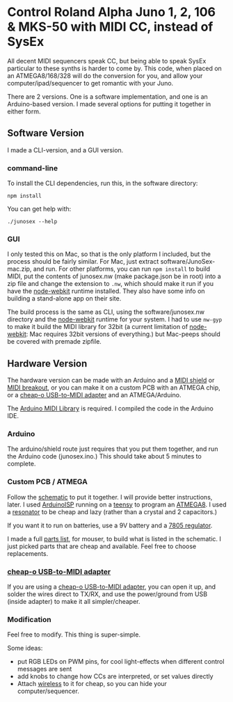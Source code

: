 # Control Roland Alpha Juno 1, 2, 106 & MKS-50 with MIDI CC, instead of SysEx

All decent MIDI sequencers speak CC, but being able to speak SysEx particular to these synths is harder to come by.  This code, when placed on an ATMEGA8/168/328 will do the conversion for you, and allow your computer/ipad/sequencer to get romantic with your Juno.

There are 2 versions. One is a software implementation, and one is an Arduino-based version. I made several options for putting it together in either form.

## Software Version

I  made a CLI-version, and a GUI version.

### command-line

To install the CLI dependencies, run this, in the software directory:

    npm install

You can get help with:

    ./junosex --help

### GUI

I only tested this on Mac, so that is the only platform I included, but the process should be fairly similar. For Mac, just extract software/JunoSex-mac.zip, and run. For other platforms, you can run `npm install` to build MIDI, put the contents of junosex.nw (make package.json be in root) into a zip file and change the extension to `.nw`, which should make it run if you have the [node-webkit] runtime installed. They also have some info on building a stand-alone app on their site.

The build process is the same as CLI, using the software/junosex.nw directory and the [node-webkit] runtime for your system. I had to use `nw-gyp` to make it build the MIDI library for 32bit (a current limitation of [node-webkit]: Mac requires 32bit versions of everything.) but Mac-peeps should be covered with premade zipfile.

## Hardware Version

The hardware version can be made with an Arduino and a [MIDI shield] or [MIDI breakout], or you can make it on a custom PCB with an ATMEGA chip, or a [cheap-o USB-to-MIDI adapter] and an ATMEGA/Arduino.

The [Arduino MIDI Library] is required. I compiled the code in the Arduino IDE.

### Arduino

The arduino/shield route just requires that you put them together, and run the Arduino code (junosex.ino.) This should take about 5 minutes to complete.

### Custom PCB / ATMEGA

Follow the [schematic] to put it together. I will provide better instructions, later. I used [ArduinoISP] running on a [teensy] to program an [ATMEGA8]. I used a [resonator] to be cheap and lazy (rather than a crystal and 2 capacitors.)

If you want it to run on batteries, use a 9V battery and a [7805 regulator].

I made a full [parts list], for mouser, to build what is listed in the schematic. I just picked parts that are cheap and available. Feel free to choose replacements.

### [cheap-o USB-to-MIDI adapter]

If you are using a [cheap-o USB-to-MIDI adapter], you can open it up, and solder the wires direct to TX/RX, and use the power/ground from USB (inside adapter) to make it all simpler/cheaper.

### Modification

Feel free to modify. This thing is super-simple.

Some ideas:
* put RGB LEDs on PWM pins, for cool light-effects when different control messages are sent
* add knobs to change how CCs are interpreted, or set values directly
* Attach [wireless] to it for cheap, so you can hide your computer/sequencer.

[ATMEGA8]: http://www.mouser.com/ProductDetail/Atmel/ATMEGA8-16PU/?qs=7JStj%2fjQ2SHlSx6QootzDTUTMpkFcVaHHuOB6ZSDMnk%3d
[resonator]: http://www.mouser.com/Search/ProductDetail.aspx?R=HWZT-16.00MDvirtualkey52750000virtualkey815-HWZT-16.00MD
[ArduinoISP]: http://arduino.cc/en/Tutorial/ArduinoISP
[Arduino MIDI Library]: http://arduino.cc/playground/Main/MIDILibrary
[wireless]: http://www.sparkfun.com/products/10532
[teensy]: http://www.pjrc.com/store/teensy.html
[cheap-o USB-to-MIDI adapter]: https://www.google.com/search?q=midi+to+usb&tbm=shop&tbs=p_ord:p
[schematic]: https://github.com/konsumer/junosex/raw/master/schematic.png
[7805 regulator]: http://www.mouser.com/ProductDetail/ON-Semiconductor/MC7805CTG/?qs=%252b9%2fcbd0IE0RkDYggsVZtGe3PoqBzrkPO
[parts list]: http://www.mouser.com/ProjectManager/ProjectDetail.aspx?AccessID=fe0a4b4498
[MIDI shield]: https://www.sparkfun.com/products/9595
[MIDI breakout]: https://www.sparkfun.com/products/9598
[node-webkit]: https://github.com/rogerwang/node-webkit
